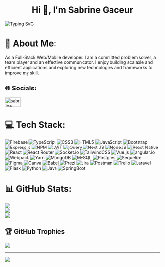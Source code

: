 <h1 align="center">Hi 👋, I'm Sabrine Gaceur</h1>

![Typing SVG](https://readme-typing-svg.herokuapp.com?font=neuropol&color=%336699&size=24&lines=I'am+FullStack+JavaScript+Dev...;)


# 💫 About Me:

As a Full-Stack Web/Mobile developer. I am a committed problem solver, a team player and an effective communicator. I enjoy building scalable and efficient applications and exploring new technologies and frameworks to improve my skill.

## 🌐 Socials:
<p align="left">
<a href="https://linkedin.com/in/sabrine-gaceur-2480b6119" target="blank"><img align="center" src="https://raw.githubusercontent.com/rahuldkjain/github-profile-readme-generator/master/src/images/icons/Social/linked-in-alt.svg" alt="sabrine gaceur" height="30" width="50"/></a>
</p>

# 💻 Tech Stack:
![Firebase](https://img.shields.io/badge/firebase-%23039BE5.svg?style=for-the-badge&logo=firebase) ![TypeScript](https://img.shields.io/badge/typescript-%23007ACC.svg?style=for-the-badge&logo=typescript&logoColor=white) ![CSS3](https://img.shields.io/badge/css3-%231572B6.svg?style=for-the-badge&logo=css3&logoColor=white) ![HTML5](https://img.shields.io/badge/html5-%23E34F26.svg?style=for-the-badge&logo=html5&logoColor=white) ![JavaScript](https://img.shields.io/badge/javascript-%23323330.svg?style=for-the-badge&logo=javascript&logoColor=%23F7DF1E) ![Bootstrap](https://img.shields.io/badge/bootstrap-%23563D7C.svg?style=for-the-badge&logo=bootstrap&logoColor=white) ![Express.js](https://img.shields.io/badge/express.js-%23404d59.svg?style=for-the-badge&logo=express&logoColor=%2361DAFB) ![NPM](https://img.shields.io/badge/NPM-%23000000.svg?style=for-the-badge&logo=npm&logoColor=white) ![JWT](https://img.shields.io/badge/JWT-black?style=for-the-badge&logo=JSON%20web%20tokens) ![jQuery](https://img.shields.io/badge/jquery-%230769AD.svg?style=for-the-badge&logo=jquery&logoColor=white) ![Next JS](https://img.shields.io/badge/Next-black?style=for-the-badge&logo=next.js&logoColor=white) ![NodeJS](https://img.shields.io/badge/node.js-6DA55F?style=for-the-badge&logo=node.js&logoColor=white) ![React Native](https://img.shields.io/badge/react_native-%2320232a.svg?style=for-the-badge&logo=react&logoColor=%2361DAFB) ![React](https://img.shields.io/badge/react-%2320232a.svg?style=for-the-badge&logo=react&logoColor=%2361DAFB) ![React Router](https://img.shields.io/badge/React_Router-CA4245?style=for-the-badge&logo=react-router&logoColor=white) ![Socket.io](https://img.shields.io/badge/Socket.io-black?style=for-the-badge&logo=socket.io&badgeColor=010101) ![TailwindCSS](https://img.shields.io/badge/tailwindcss-%2338B2AC.svg?style=for-the-badge&logo=tailwind-css&logoColor=white) ![Vue.js](https://img.shields.io/badge/vuejs-%2335495e.svg?style=for-the-badge&logo=vuedotjs&logoColor=%234FC08D) ![angular.io](https://img.shields.io/badge/Angular-black?style=for-the-badge&logo=angulario&logoColor=white) ![Webpack](https://img.shields.io/badge/webpack-%238DD6F9.svg?style=for-the-badge&logo=webpack&logoColor=black) ![Yarn](https://img.shields.io/badge/yarn-%232C8EBB.svg?style=for-the-badge&logo=yarn&logoColor=white) ![MongoDB](https://img.shields.io/badge/MongoDB-%234ea94b.svg?style=for-the-badge&logo=mongodb&logoColor=white) ![MySQL](https://img.shields.io/badge/mysql-%2300f.svg?style=for-the-badge&logo=mysql&logoColor=white) ![Postgres](https://img.shields.io/badge/postgres-%23316192.svg?style=for-the-badge&logo=postgresql&logoColor=white) ![Sequelize](https://img.shields.io/badge/sequelize-%23316192.svg?style=for-the-badge&logo=sequelize&logoColor=white)	![Figma](https://img.shields.io/badge/figma-%23F24E1E.svg?style=for-the-badge&logo=figma&logoColor=white) ![Canva](https://img.shields.io/badge/Canva-%2300C4CC.svg?style=for-the-badge&logo=Canva&logoColor=white) ![Babel](https://img.shields.io/badge/Babel-F9DC3e?style=for-the-badge&logo=babel&logoColor=black) ![Prezi](https://img.shields.io/badge/Prezi-%23000000.svg?style=for-the-badge&logo=Prezi&logoColor=white) ![Jira](https://img.shields.io/badge/jira-%230A0FFF.svg?style=for-the-badge&logo=jira&logoColor=white) ![Postman](https://img.shields.io/badge/Postman-FF6C37?style=for-the-badge&logo=postman&logoColor=white) ![Trello](https://img.shields.io/badge/Trello-%23026AA7.svg?style=for-the-badge&logo=Trello&logoColor=white)
![Laravel](https://img.shields.io/badge/laravel-%230A0FFF.svg?style=for-the-badge&logo=laravel&logoColor=white) ![Flask](https://img.shields.io/badge/flask-%230A0FFF.svg?style=for-the-badge&logo=flask&logoColor=white) ![Python](https://img.shields.io/badge/python-%230A0FFF.svg?style=for-the-badge&logo=python&logoColor=white) ![Java](https://img.shields.io/badge/java-%230A0FFF.svg?style=for-the-badge&logo=java&logoColor=white) ![SpringBoot](https://img.shields.io/badge/springboot-%230A0FFF.svg?style=for-the-badge&logo=springboot&logoColor=white)

# 📊 GitHub Stats:
![](https://github-readme-stats.vercel.app/api?username=SabrineGc&theme=merko&hide_border=false&include_all_commits=true&count_private=true)<br/>
![](https://github-readme-streak-stats.herokuapp.com/?user=SabrineGc&theme=merko&hide_border=false)<br/>
![](https://github-readme-stats.vercel.app/api/top-langs/?username=SabrineGc&theme=merko&hide_border=false&include_all_commits=true&count_private=true&layout=compact)

## 🏆 GitHub Trophies
![](https://github-profile-trophy.vercel.app/?username=SabrineGc&theme=gruvbox&no-frame=false&no-bg=false&margin-w=4)


---
[![](https://visitcount.itsvg.in/api?id=SabrineGc&icon=0&color=3)](https://visitcount.itsvg.in)


